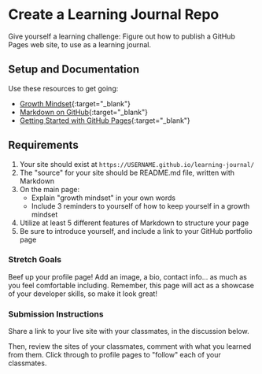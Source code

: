# Create a Learning Journal Repo

Give yourself a learning challenge: Figure out how to publish a GitHub Pages web site, to use as a learning journal. 

## Setup and Documentation

Use these resources to get going:

  - [Growth Mindset](https://www.atlassian.com/blog/inside-atlassian/growth-mindset){:target="_blank"}
  - [Markdown on GitHub](https://help.github.com/en/articles/basic-writing-and-formatting-syntax){:target="_blank"}
  - [Getting Started with GitHub Pages](https://guides.github.com/features/pages/){:target="_blank"}

## Requirements

1. Your site should exist at `https://USERNAME.github.io/learning-journal/`
1. The "source" for your site should be README.md file, written with Markdown
1. On the main page:
    - Explain "growth mindset" in your own words
    - Include 3 reminders to yourself of how to keep yourself in a growth mindset
1. Utilize at least 5 different features of Markdown to structure your page
1. Be sure to introduce yourself, and include a link to your GitHub portfolio page

### Stretch Goals

Beef up your profile page! Add an image, a bio, contact info... as much as you feel comfortable including. Remember, this page will act as a showcase of your developer skills, so make it look great! 

### Submission Instructions

Share a link to your live site with your classmates, in the discussion below. 

Then, review the sites of your classmates, comment with what you learned from them. Click through to profile pages to "follow" each of your classmates.
